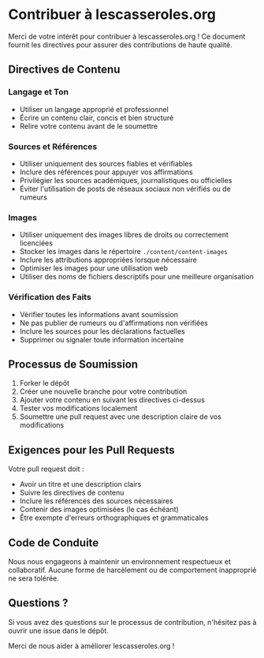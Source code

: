 # Contribuer à lescasseroles.org

Merci de votre intérêt pour contribuer à lescasseroles.org ! Ce document fournit les directives pour assurer des contributions de haute qualité.

## Directives de Contenu

### Langage et Ton

- Utiliser un langage approprié et professionnel
- Écrire un contenu clair, concis et bien structuré
- Relire votre contenu avant de le soumettre

### Sources et Références

- Utiliser uniquement des sources fiables et vérifiables
- Inclure des références pour appuyer vos affirmations
- Privilégier les sources académiques, journalistiques ou officielles
- Éviter l'utilisation de posts de réseaux sociaux non vérifiés ou de rumeurs

### Images

- Utiliser uniquement des images libres de droits ou correctement licenciées
- Stocker les images dans le répertoire `./content/content-images`
- Inclure les attributions appropriées lorsque nécessaire
- Optimiser les images pour une utilisation web
- Utiliser des noms de fichiers descriptifs pour une meilleure organisation

### Vérification des Faits

- Vérifier toutes les informations avant soumission
- Ne pas publier de rumeurs ou d'affirmations non vérifiées
- Inclure les sources pour les déclarations factuelles
- Supprimer ou signaler toute information incertaine

## Processus de Soumission

1. Forker le dépôt
2. Créer une nouvelle branche pour votre contribution
3. Ajouter votre contenu en suivant les directives ci-dessus
4. Tester vos modifications localement
5. Soumettre une pull request avec une description claire de vos modifications

## Exigences pour les Pull Requests

Votre pull request doit :

- Avoir un titre et une description clairs
- Suivre les directives de contenu
- Inclure les références des sources nécessaires
- Contenir des images optimisées (le cas échéant)
- Être exempte d'erreurs orthographiques et grammaticales

## Code de Conduite

Nous nous engageons à maintenir un environnement respectueux et collaboratif. Aucune forme de harcèlement ou de comportement inapproprié ne sera tolérée.

## Questions ?

Si vous avez des questions sur le processus de contribution, n'hésitez pas à ouvrir une issue dans le dépôt.

Merci de nous aider à améliorer lescasseroles.org !
